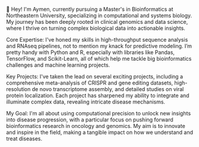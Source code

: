 👋 Hey! I'm Aymen, currently pursuing a Master's in Bioinformatics at Northeastern University, specializing in computational and systems biology. My journey has been deeply rooted in clinical genomics and data science, where I thrive on turning complex biological data into actionable insights.

Core Expertise: I've honed my skills in high-throughput sequence analysis and RNAseq pipelines, not to mention my knack for predictive modeling. I’m pretty handy with Python and R, especially with libraries like Pandas, TensorFlow, and Scikit-Learn, all of which help me tackle big bioinformatics challenges and machine learning projects.

Key Projects: I've taken the lead on several exciting projects, including a comprehensive meta-analysis of CRISPR and gene editing datasets, high-resolution de novo transcriptome assembly, and detailed studies on viral protein localization. Each project has sharpened my ability to integrate and illuminate complex data, revealing intricate disease mechanisms.

My Goal: I'm all about using computational precision to unlock new insights into disease progression, with a particular focus on pushing forward bioinformatics research in oncology and genomics. My aim is to innovate and inspire in the field, making a tangible impact on how we understand and treat diseases.






